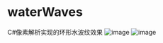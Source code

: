 # waterWaves
C#像素解析实现的环形水波纹效果
![image](https://github.com/intelHEART/waterWaves/blob/master/water_wave.PNG)
![image](https://github.com/intelHEART/waterWaves/blob/master/water.gif)

